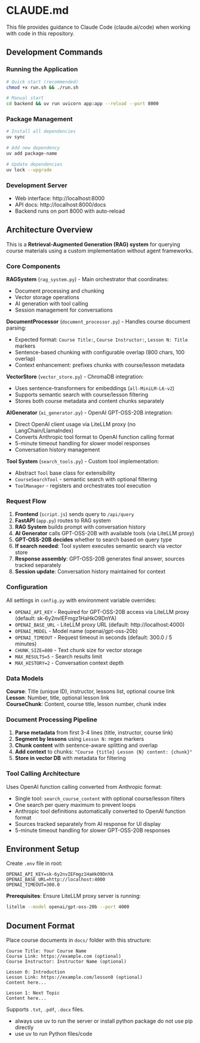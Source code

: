 # CLAUDE.md

This file provides guidance to Claude Code (claude.ai/code) when working with code in this repository.

## Development Commands

### Running the Application
```bash
# Quick start (recommended)
chmod +x run.sh && ./run.sh

# Manual start
cd backend && uv run uvicorn app:app --reload --port 8000
```

### Package Management
```bash
# Install all dependencies
uv sync

# Add new dependency
uv add package-name

# Update dependencies
uv lock --upgrade
```

### Development Server
- Web interface: http://localhost:8000
- API docs: http://localhost:8000/docs
- Backend runs on port 8000 with auto-reload

## Architecture Overview

This is a **Retrieval-Augmented Generation (RAG) system** for querying course materials using a custom implementation without agent frameworks.

### Core Components

**RAGSystem** (`rag_system.py`) - Main orchestrator that coordinates:
- Document processing and chunking
- Vector storage operations  
- AI generation with tool calling
- Session management for conversations

**DocumentProcessor** (`document_processor.py`) - Handles course document parsing:
- Expected format: `Course Title:`, `Course Instructor:`, `Lesson N: Title` markers
- Sentence-based chunking with configurable overlap (800 chars, 100 overlap)
- Context enhancement: prefixes chunks with course/lesson metadata

**VectorStore** (`vector_store.py`) - ChromaDB integration:
- Uses sentence-transformers for embeddings (`all-MiniLM-L6-v2`)
- Supports semantic search with course/lesson filtering
- Stores both course metadata and content chunks separately

**AIGenerator** (`ai_generator.py`) - OpenAI GPT-OSS-20B integration:
- Direct OpenAI client usage via LiteLLM proxy (no LangChain/LlamaIndex)
- Converts Anthropic tool format to OpenAI function calling format
- 5-minute timeout handling for slower model responses
- Conversation history management

**Tool System** (`search_tools.py`) - Custom tool implementation:
- Abstract `Tool` base class for extensibility
- `CourseSearchTool` - semantic search with optional filtering
- `ToolManager` - registers and orchestrates tool execution

### Request Flow

1. **Frontend** (`script.js`) sends query to `/api/query`
2. **FastAPI** (`app.py`) routes to RAG system
3. **RAG System** builds prompt with conversation history  
4. **AI Generator** calls GPT-OSS-20B with available tools (via LiteLLM proxy)
5. **GPT-OSS-20B decides** whether to search based on query type
6. **If search needed**: Tool system executes semantic search via vector store  
7. **Response assembly**: GPT-OSS-20B generates final answer, sources tracked separately
8. **Session update**: Conversation history maintained for context

### Configuration

All settings in `config.py` with environment variable overrides:
- `OPENAI_API_KEY` - Required for GPT-OSS-20B access via LiteLLM proxy (default: sk-6y2nvIEFmgz1HaHkO9DnYA)
- `OPENAI_BASE_URL` - LiteLLM proxy URL (default: http://localhost:4000) 
- `OPENAI_MODEL` - Model name (openai/gpt-oss-20b)
- `OPENAI_TIMEOUT` - Request timeout in seconds (default: 300.0 / 5 minutes)
- `CHUNK_SIZE=800` - Text chunk size for vector storage
- `MAX_RESULTS=5` - Search results limit
- `MAX_HISTORY=2` - Conversation context depth

### Data Models

**Course**: Title (unique ID), instructor, lessons list, optional course link
**Lesson**: Number, title, optional lesson link  
**CourseChunk**: Content, course title, lesson number, chunk index

### Document Processing Pipeline

1. **Parse metadata** from first 3-4 lines (title, instructor, course link)
2. **Segment by lessons** using `Lesson N:` regex markers
3. **Chunk content** with sentence-aware splitting and overlap
4. **Add context** to chunks: `"Course {title} Lesson {N} content: {chunk}"`
5. **Store in vector DB** with metadata for filtering

### Tool Calling Architecture

Uses OpenAI function calling converted from Anthropic format:
- Single tool: `search_course_content` with optional course/lesson filters  
- One search per query maximum to prevent loops
- Anthropic tool definitions automatically converted to OpenAI function format
- Sources tracked separately from AI response for UI display
- 5-minute timeout handling for slower GPT-OSS-20B responses

## Environment Setup

Create `.env` file in root:
```
OPENAI_API_KEY=sk-6y2nvIEFmgz1HaHkO9DnYA
OPENAI_BASE_URL=http://localhost:4000
OPENAI_TIMEOUT=300.0
```

**Prerequisites**: Ensure LiteLLM proxy server is running:
```bash
litellm --model openai/gpt-oss-20b --port 4000
```

## Document Format

Place course documents in `docs/` folder with this structure:
```
Course Title: Your Course Name
Course Link: https://example.com (optional)
Course Instructor: Instructor Name (optional)

Lesson 0: Introduction
Lesson Link: https://example.com/lesson0 (optional)
Content here...

Lesson 1: Next Topic  
Content here...
```

Supports `.txt`, `.pdf`, `.docx` files.
- always use uv to run the server or install python package do not use pip directly
- use uv to run Python files/code